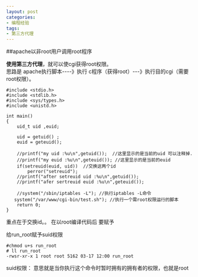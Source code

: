 ```yaml
---
layout: post
categories:
- 编程经验
tags:
- 第三方代理
---
```

##apache以非root用户调用root程序

**使用第三方代理**，就可以使cgi获得root权限。  
思路是 apache执行脚本----》执行 c程序（获得root）---》执行目的cgi（需要root权限）。

```
#include <stdio.h>
#include <stdlib.h>
#include <sys/types.h>
#include <unistd.h>

int main()
{
    uid_t uid ,euid;

    uid = getuid() ;
    euid = geteuid();

    //printf("my uid :%u\n",getuid());  //这里显示的是当前的uid 可以注释掉.
    //printf("my euid :%u\n",geteuid()); //这里显示的是当前的euid
    if(setreuid(euid, uid))  //交换这两个id
        perror("setreuid");
    //printf("after setreuid uid :%u\n",getuid());
    //printf("afer sertreuid euid :%u\n",geteuid());

    //system("/sbin/iptables -L"); //执行iptables -L命令
   system("/var/www/cgi-bin/test.sh"); //执行一个需root权限运行的脚本
    return 0;
}
```
重点在于交换id。。
在以root编译代码后 要赋予


给run_root赋予suid权限

    #chmod u+s run_root
    # ll run_root
    -rwsr-xr-x 1 root root 5162 03-17 12:00 run_root

suid权限：
意思就是当你执行这个命令时暂时拥有的拥有者的权限，也就是root